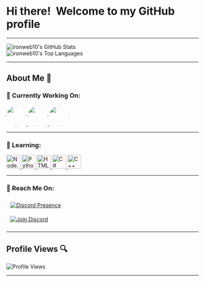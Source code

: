 # Hi there! <img src="https://user-images.githubusercontent.com/18350557/176309783-0785949b-9127-417c-8b55-ab5a4333674e.gif" alt=""> Welcome to my GitHub profile

---

![ironweb10's GitHub Stats](https://github-readme-stats.vercel.app/api?username=ironweb10&theme=highcontrast&show_icons=true&hide_border=true&count_private=false)  
![ironweb10's Top Languages](https://github-readme-stats.vercel.app/api/top-langs/?username=ironweb10&theme=highcontrast&show_icons=true&hide_border=true&layout=compact)

---

## About Me 🚀

### 🔭 Currently Working On:
<p align="left"> 
  <a href="https://dsc.gg/stelarfnv2" target="_blank" rel="noreferrer"> 
    <picture> 
      <img src="https://cdn.discordapp.com/attachments/1383872767111205005/1393575183151005846/logo.gif" width="52" height="52" style="border-radius: 50%;" />
    </picture> 
  </a> 
  <a href="https://discord.com/oauth2/authorize?client_id=1136992916481523733" target="_blank" rel="noreferrer"> 
    <picture> 
      <img src="https://static.wikia.nocookie.net/fortnite/images/7/7a/Slurp_Juice_-_Item_-_Fortnite.png" width="52" height="52" style="border-radius: 50%;" />
    </picture> 
  </a> 
  
  <a href="https://api-o1.onrender.com" target="_blank" rel="noreferrer"> 
    <picture> 
      <img src="https://api-o1.onrender.com/api/cdn/v1/icon.png" width="52" height="52" style="border-radius: 50%;" />
    </picture> 
  </a> 
</p>


---

### 🌱 Learning:
<p align="left">
  <a href="https://nodejs.org/en/" target="_blank" rel="noreferrer">
    <img src="https://raw.githubusercontent.com/danielcranney/readme-generator/main/public/icons/skills/nodejs-colored.svg" width="36" height="36" alt="Node.js" />
  </a>
  <a href="https://www.python.org/" target="_blank" rel="noreferrer">
    <img src="https://raw.githubusercontent.com/danielcranney/readme-generator/main/public/icons/skills/python-colored.svg" width="36" height="36" alt="Python" />
  </a>
  <a href="https://developer.mozilla.org/en-US/docs/Glossary/HTML5" target="_blank" rel="noreferrer">
    <img src="https://raw.githubusercontent.com/danielcranney/readme-generator/main/public/icons/skills/html5-colored.svg" width="36" height="36" alt="HTML5" />
  </a>
  <a href="https://docs.microsoft.com/en-us/dotnet/csharp/" target="_blank" rel="noreferrer">
    <img src="https://raw.githubusercontent.com/danielcranney/readme-generator/main/public/icons/skills/csharp-colored.svg" width="36" height="36" alt="C#" />
  </a>
  <a href="https://docs.microsoft.com/en-us/cpp/?view=msvc-170" target="_blank" rel="noreferrer">
    <img src="https://raw.githubusercontent.com/danielcranney/readme-generator/main/public/icons/skills/cplusplus-colored.svg" width="36" height="36" alt="C++" />
  </a>
</p>


---

### 💬 Reach Me On:
<div style="display: flex; justify-content: space-between; align-items: center; padding: 10px;">
  <a href="https://discord.com/users/846370965994864651">
    <img src="https://lanyard.cnrad.dev/api/846370965994864651?theme=dark&showDisplayName=true&idleMessage=Craking%20Fortnite%20%F0%9F%98%8E&animated=true" alt="Discord Presence">
  </a>
  </div>
  <div style="display: flex; justify-content: space-between; align-items: center; padding: 10px;">
  <a href="https://dsc.gg/iron-web10">
    <img src="https://img.shields.io/badge/Discord-7289DA?style=for-the-badge&logo=discord&logoColor=white" alt="Join Discord">
  </a>
</div>

---

## Profile Views 🔍
![Profile Views](https://komarev.com/ghpvc/?username=ironweb10)

---
